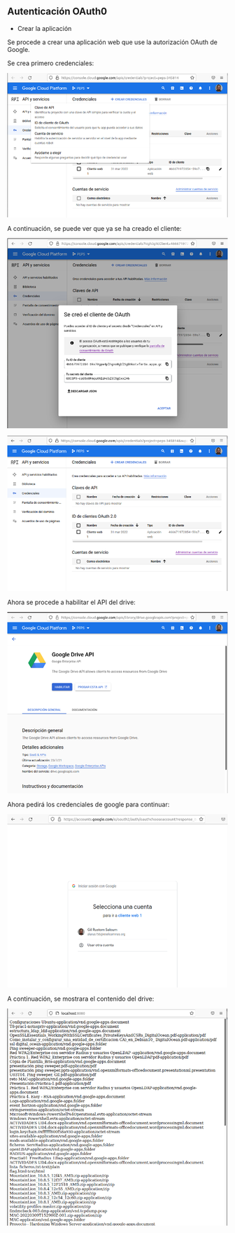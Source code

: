 ## Autenticación OAuth0

- Crear la aplicación

Se procede a crear una aplicación web que use la autorización OAuth de Google.

Se crea primero credenciales:

![au1](../imagenes/au1.png)

A continuación, se puede ver que ya se ha creado el cliente:

![au2](../imagenes/au2.png)

![au3](../imagenes/au3.png)

Ahora se procede a habilitar el API del drive:

![au4](../imagenes/au4.png)

Ahora pedirá los credenciales de google para continuar:

![au5](../imagenes/au5.png)

A continuación, se mostrara el contenido del drive:

![au7](../imagenes/au7.png)

